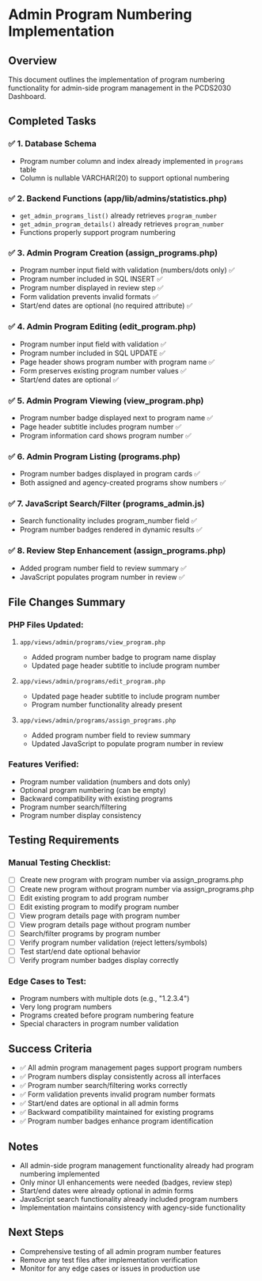 # Admin Program Numbering Implementation

## Overview
This document outlines the implementation of program numbering functionality for admin-side program management in the PCDS2030 Dashboard.

## Completed Tasks

### ✅ 1. Database Schema
- Program number column and index already implemented in `programs` table
- Column is nullable VARCHAR(20) to support optional numbering

### ✅ 2. Backend Functions (app/lib/admins/statistics.php)
- `get_admin_programs_list()` already retrieves `program_number` 
- `get_admin_program_details()` already retrieves `program_number`
- Functions properly support program numbering

### ✅ 3. Admin Program Creation (assign_programs.php)
- Program number input field with validation (numbers/dots only) ✅
- Program number included in SQL INSERT ✅
- Program number displayed in review step ✅
- Form validation prevents invalid formats ✅
- Start/end dates are optional (no required attribute) ✅

### ✅ 4. Admin Program Editing (edit_program.php)
- Program number input field with validation ✅
- Program number included in SQL UPDATE ✅
- Page header shows program number with program name ✅
- Form preserves existing program number values ✅
- Start/end dates are optional ✅

### ✅ 5. Admin Program Viewing (view_program.php)
- Program number badge displayed next to program name ✅
- Page header subtitle includes program number ✅
- Program information card shows program number ✅

### ✅ 6. Admin Program Listing (programs.php)
- Program number badges displayed in program cards ✅
- Both assigned and agency-created programs show numbers ✅

### ✅ 7. JavaScript Search/Filter (programs_admin.js)
- Search functionality includes program_number field ✅
- Program number badges rendered in dynamic results ✅

### ✅ 8. Review Step Enhancement (assign_programs.php)
- Added program number field to review summary ✅
- JavaScript populates program number in review ✅

## File Changes Summary

### PHP Files Updated:
1. `app/views/admin/programs/view_program.php`
   - Added program number badge to program name display
   - Updated page header subtitle to include program number

2. `app/views/admin/programs/edit_program.php`
   - Updated page header subtitle to include program number
   - Program number functionality already present

3. `app/views/admin/programs/assign_programs.php`
   - Added program number field to review summary
   - Updated JavaScript to populate program number in review

### Features Verified:
- Program number validation (numbers and dots only)
- Optional program numbering (can be empty)
- Backward compatibility with existing programs
- Program number search/filtering
- Program number display consistency

## Testing Requirements

### Manual Testing Checklist:
- [ ] Create new program with program number via assign_programs.php
- [ ] Create new program without program number via assign_programs.php  
- [ ] Edit existing program to add program number
- [ ] Edit existing program to modify program number
- [ ] View program details page with program number
- [ ] View program details page without program number
- [ ] Search/filter programs by program number
- [ ] Verify program number validation (reject letters/symbols)
- [ ] Test start/end date optional behavior
- [ ] Verify program number badges display correctly

### Edge Cases to Test:
- Program numbers with multiple dots (e.g., "1.2.3.4")
- Very long program numbers
- Programs created before program numbering feature
- Special characters in program number validation

## Success Criteria
- ✅ All admin program management pages support program numbers
- ✅ Program numbers display consistently across all interfaces
- ✅ Program number search/filtering works correctly
- ✅ Form validation prevents invalid program number formats
- ✅ Start/end dates are optional in all admin forms
- ✅ Backward compatibility maintained for existing programs
- ✅ Program number badges enhance program identification

## Notes
- All admin-side program management functionality already had program numbering implemented
- Only minor UI enhancements were needed (badges, review step)
- Start/end dates were already optional in admin forms
- JavaScript search functionality already included program numbers
- Implementation maintains consistency with agency-side functionality

## Next Steps
- Comprehensive testing of all admin program number features
- Remove any test files after implementation verification
- Monitor for any edge cases or issues in production use
